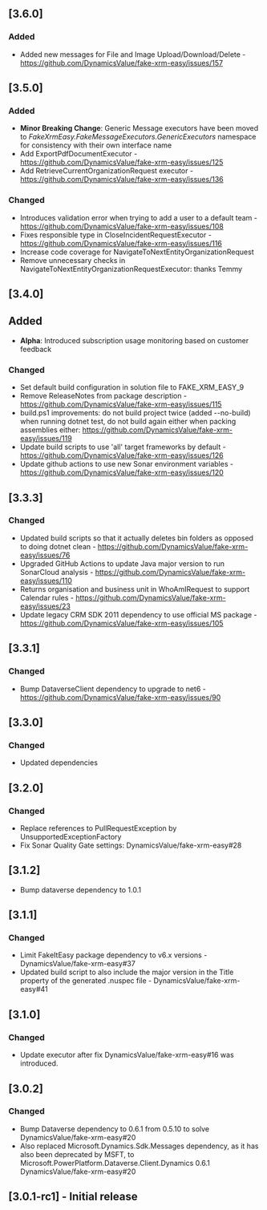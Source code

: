 ## [3.6.0]

### Added

- Added new messages for File and Image Upload/Download/Delete - https://github.com/DynamicsValue/fake-xrm-easy/issues/157

## [3.5.0]

### Added

- **Minor Breaking Change**:  Generic Message executors have been moved to *FakeXrmEasy.FakeMessageExecutors.GenericExecutors* namespace for consistency with their own interface name
- Add ExportPdfDocumentExecutor - https://github.com/DynamicsValue/fake-xrm-easy/issues/125
- Add RetrieveCurrentOrganizationRequest executor - https://github.com/DynamicsValue/fake-xrm-easy/issues/136 

### Changed

- Introduces validation error when trying to add a user to a default team - https://github.com/DynamicsValue/fake-xrm-easy/issues/108
- Fixes responsible type in CloseIncidentRequestExecutor - https://github.com/DynamicsValue/fake-xrm-easy/issues/116
- Increase code coverage for NavigateToNextEntityOrganizationRequest
- Remove unnecessary checks in NavigateToNextEntityOrganizationRequestExecutor: thanks Temmy

## [3.4.0]

## Added

- **Alpha**: Introduced subscription usage monitoring based on customer feedback

### Changed

- Set default build configuration in solution file to FAKE_XRM_EASY_9
- Remove ReleaseNotes from package description - https://github.com/DynamicsValue/fake-xrm-easy/issues/115
- build.ps1 improvements: do not build project twice (added --no-build) when running dotnet test, do not build again either when packing assemblies either: https://github.com/DynamicsValue/fake-xrm-easy/issues/119
- Update build scripts to use 'all' target frameworks by default - https://github.com/DynamicsValue/fake-xrm-easy/issues/126
- Update github actions to use new Sonar environment variables - https://github.com/DynamicsValue/fake-xrm-easy/issues/120

## [3.3.3]

### Changed

- Updated build scripts so that it actually deletes bin folders as opposed to doing dotnet clean -  https://github.com/DynamicsValue/fake-xrm-easy/issues/76
- Upgraded GitHub Actions to update Java major version to run SonarCloud analysis - https://github.com/DynamicsValue/fake-xrm-easy/issues/110
- Returns organisation and business unit in WhoAmIRequest to support Calendar rules - https://github.com/DynamicsValue/fake-xrm-easy/issues/23
- Update legacy CRM SDK 2011 dependency to use official MS package - https://github.com/DynamicsValue/fake-xrm-easy/issues/105

## [3.3.1]

### Changed

- Bump DataverseClient dependency to upgrade to net6 - https://github.com/DynamicsValue/fake-xrm-easy/issues/90

## [3.3.0]

### Changed

- Updated dependencies

## [3.2.0]

### Changed

- Replace references to PullRequestException by UnsupportedExceptionFactory
- Fix Sonar Quality Gate settings: DynamicsValue/fake-xrm-easy#28

## [3.1.2]

- Bump dataverse dependency to 1.0.1

## [3.1.1]

### Changed 

- Limit FakeItEasy package dependency to v6.x versions - DynamicsValue/fake-xrm-easy#37
- Updated build script to also include the major version in the Title property of the generated .nuspec file - DynamicsValue/fake-xrm-easy#41

## [3.1.0]

### Changed

- Update executor after fix DynamicsValue/fake-xrm-easy#16 was introduced.

## [3.0.2]

### Changed

- Bump Dataverse dependency to 0.6.1 from 0.5.10 to solve DynamicsValue/fake-xrm-easy#20
- Also replaced Microsoft.Dynamics.Sdk.Messages dependency, as it has also been deprecated by MSFT, to Microsoft.PowerPlatform.Dataverse.Client.Dynamics 0.6.1 DynamicsValue/fake-xrm-easy#20


## [3.0.1-rc1] - Initial release

